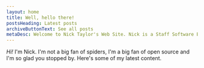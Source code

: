 ```yaml
---
layout: home
title: Well, hello there!
postsHeading: Latest posts
archiveButtonText: See all posts
metaDesc: Welcome to Nick Taylor's Web Site. Nick is a Staff Software Engineer focusing on front-end technologies and tooling.
---
```


<em>Hi!</em> I'm Nick. I'm not a big fan of spiders, I'm a big fan of open source and I'm so glad you stopped by. Here's some of my latest content.
